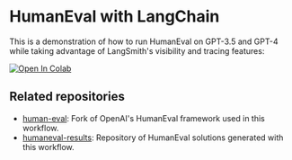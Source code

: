 # HumanEval with LangChain

This is a demonstration of how to run HumanEval on GPT-3.5 and GPT-4 while taking advantage of LangSmith's visibility and tracing features:

<a href="https://colab.research.google.com/github/jamesmurdza/humaneval-langchain/blob/main/HumanEval_with_LangChain.ipynb" target="_blank">
  <img src="https://colab.research.google.com/assets/colab-badge.svg" alt="Open In Colab" />
</a>

## Related repositories

- [human-eval](https://github.com/jamesmurdza/humaneval-results): Fork of OpenAI's HumanEval framework used in this workflow.
- [humaneval-results](https://github.com/jamesmurdza/humaneval-results): Repository of HumanEval solutions generated with this workflow.
